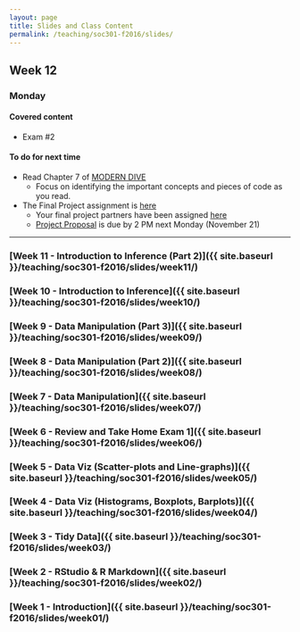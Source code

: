 ```yaml
---
layout: page
title: Slides and Class Content
permalink: /teaching/soc301-f2016/slides/
---
```


## Week 12

### Monday

#### Covered content

- Exam #2

#### To do for next time
- Read Chapter 7 of [MODERN DIVE](https://ismayc.github.io/moderndiver-book/7-hypo.html)
    - Focus on identifying the important concepts and pieces of code as you read.
- The Final Project assignment is [here](http://ismayc.github.io/teaching/soc301-f2016/slides/week-12/final_project_outline.html)
    - Your final project partners have been assigned [here](https://docs.google.com/a/pacificu.edu/spreadsheets/d/147VClwV3o4MBnGh8iCPIG9dwkGOmw646yBlLY6yqXm4/edit?usp=sharing)
    - [Project Proposal](http://ismayc.github.io/teaching/soc301-f2016/slides/week-12/final_project_outline.html#project_proposal) is due by 2 PM next Monday (November 21)


***

### [Week 11 - Introduction to Inference (Part 2)]({{ site.baseurl }}/teaching/soc301-f2016/slides/week11/)

### [Week 10 - Introduction to Inference]({{ site.baseurl }}/teaching/soc301-f2016/slides/week10/)

### [Week 9 - Data Manipulation (Part 3)]({{ site.baseurl }}/teaching/soc301-f2016/slides/week09/)

### [Week 8 - Data Manipulation (Part 2)]({{ site.baseurl }}/teaching/soc301-f2016/slides/week08/)

### [Week 7 - Data Manipulation]({{ site.baseurl }}/teaching/soc301-f2016/slides/week07/)

### [Week 6 - Review and Take Home Exam 1]({{ site.baseurl }}/teaching/soc301-f2016/slides/week06/)

### [Week 5 - Data Viz (Scatter-plots and Line-graphs)]({{ site.baseurl }}/teaching/soc301-f2016/slides/week05/)

### [Week 4 - Data Viz (Histograms, Boxplots, Barplots)]({{ site.baseurl }}/teaching/soc301-f2016/slides/week04/)

### [Week 3 - Tidy Data]({{ site.baseurl }}/teaching/soc301-f2016/slides/week03/)

### [Week 2 - RStudio & R Markdown]({{ site.baseurl }}/teaching/soc301-f2016/slides/week02/)

### [Week 1 - Introduction]({{ site.baseurl }}/teaching/soc301-f2016/slides/week01/)